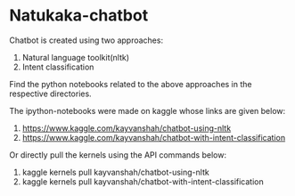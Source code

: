 # Natukaka-chatbot

Chatbot is created using two approaches:
  1. Natural language toolkit(nltk)
  2. Intent classification

Find the python notebooks related to the above approaches in the respective directories.

The ipython-notebooks were made on kaggle whose links are given below:
  1. https://www.kaggle.com/kayvanshah/chatbot-using-nltk 
  2. https://www.kaggle.com/kayvanshah/chatbot-with-intent-classification
  
Or directly pull the kernels using the API commands below:
  1. kaggle kernels pull kayvanshah/chatbot-using-nltk
  2. kaggle kernels pull kayvanshah/chatbot-with-intent-classification
  
